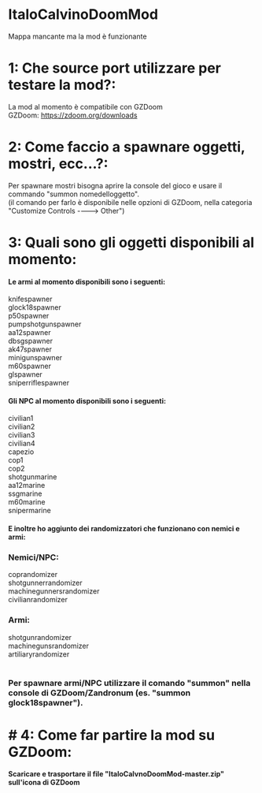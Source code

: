 # ItaloCalvinoDoomMod
Mappa mancante ma la mod è funzionante
# 1: Che source port utilizzare per testare la mod?:
La mod al momento è compatibile con GZDoom<br>
GZDoom: https://zdoom.org/downloads<br>
# 2: Come faccio a spawnare oggetti, mostri, ecc...?:
Per spawnare mostri bisogna aprire la console del gioco e usare il commando "summon nomedelloggetto".<br> 
(il comando per farlo è disponibile nelle opzioni di GZDoom, nella categoria "Customize Controls ----> Other")
# 3: Quali sono gli oggetti disponibili al momento:
<h4>Le armi al momento disponibili sono i seguenti:<br></h4>
   knifespawner<br>
   glock18spawner<br>
   p50spawner<br>
   pumpshotgunspawner<br>
   aa12spawner<br>
   dbsgspawner<br>
   ak47spawner<br>
   minigunspawner<br>
   m60spawner<br>
   glspawner<br>
   sniperriflespawner<br>
<h4>Gli NPC al momento disponibili sono i seguenti:<br></h4>
   civilian1<br>
   civilian2<br>
   civilian3<br>
   civilian4<br>
   capezio<br>
   cop1<br>
   cop2<br>
   shotgunmarine<br>
   aa12marine<br>
   ssgmarine<br>
   m60marine<br>
   snipermarine<br>
<h4>E inoltre ho aggiunto dei randomizzatori che funzionano con nemici e armi:<br></h4>
<h3>Nemici/NPC:<br></h3>
   coprandomizer<br>
   shotgunnerrandomizer<br>
   machinegunnersrandomizer<br>
   civilianrandomizer<br>
<h3>Armi:<br></h3>
   shotgunrandomizer<br>
   machinegunsrandomizer<br>
   artiliaryrandomizer<br>
<br><h3>Per spawnare armi/NPC utilizzare il comando "summon" nella console di GZDoom/Zandronum (es. "summon glock18spawner").</h3>
<h1># 4: Come far partire la mod su GZDoom:</h1>
<h4>Scaricare e trasportare il file "ItaloCalvnoDoomMod-master.zip" sull'icona di GZDoom</h4>
